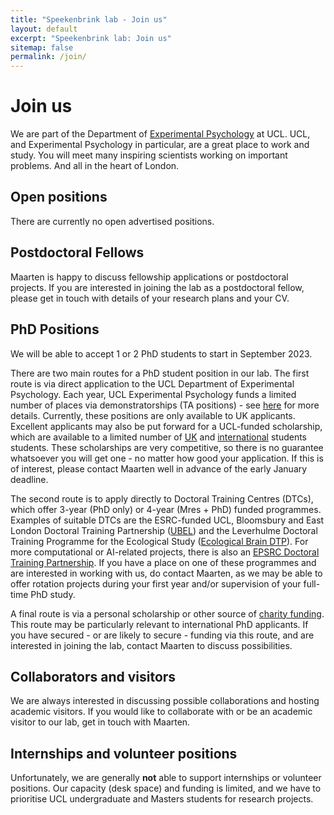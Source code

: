 ```yaml
---
title: "Speekenbrink lab - Join us"
layout: default
excerpt: "Speekenbrink lab: Join us"
sitemap: false
permalink: /join/
---
```


# Join us

We are part of the Department of <a href="https://www.ucl.ac.uk/pals/research/experimental-psychology">Experimental Psychology</a> at UCL. UCL, and Experimental Psychology in particular, are a great place to work and study. You will meet many inspiring scientists working on important problems. And all in the heart of London.

<h2>Open positions</h2>

<p>
There are currently no open advertised positions.
</p>

<h2>Postdoctoral Fellows</h2>

<p>
Maarten is happy to discuss fellowship applications or postdoctoral projects. If you are interested in joining the lab as a postdoctoral fellow, please get in touch with details of your research plans and your CV.
</p>

<h2>PhD Positions</h2>

<p>
We will be able to accept 1 or 2 PhD students to start in September 2023.
</p>

<p>
There are two main routes for a PhD student position in our lab. The first route is via direct application to the UCL Department of Experimental Psychology. Each year, UCL Experimental Psychology funds a limited number of places via demonstratorships (TA positions) - see <a href="https://www.ucl.ac.uk/pals/research/experimental-psychology/graduate-programmes/how-to-apply/">here</a> for more details. Currently, these positions are only available to UK applicants. Excellent applicants may also be put forward for a UCL-funded scholarship, which are available to a limited number of <a href="http://www.ucl.ac.uk/prospective-students/scholarships/graduate/UK-EU_Res/grs">UK</a> and <a href="http://www.ucl.ac.uk/prospective-students/scholarships/graduate/overs-res/ors">international</a> students students. These scholarships are very competitive, so there is no guarantee whatsoever you will get one - no matter how good your application. If this is of interest, please contact Maarten well in advance of the early January deadline.
</p>

<p>
The second route is to apply directly to Doctoral Training Centres (DTCs), which offer 3-year (PhD only) or 4-year (Mres + PhD) funded programmes. Examples of suitable DTCs are the ESRC-funded UCL, Bloomsbury and East London Doctoral Training Partnership (<a href="https://ubel-dtp.ac.uk/">UBEL</a>) and the Leverhulme Doctoral Training Programme
for the Ecological Study (<a href="https://ecologicalbrain.org/">Ecological Brain DTP</a>). For more computational or AI-related projects, there is also an <a href="https://www.ucl.ac.uk/epsrc-doctoral-training/">EPSRC Doctoral Training Partnership</a>. If you have a place on one of these programmes and are interested in working with us, do contact Maarten, as we may be able to offer rotation projects during your first year and/or supervision of your full-time PhD study.
</p>

<p>
A final route is via a personal scholarship or other source of <a href="https://www.findaphd.com/guides/phd-funding-charities">charity funding</a>. This route may be particularly relevant to international PhD applicants. If you have secured - or are likely to secure - funding via this route, and are interested in joining the lab, contact Maarten to discuss possibilities.
</p>

<h2>Collaborators and visitors</h2>

<p>
We are always interested in discussing possible collaborations and hosting academic visitors. If you would like to collaborate with or be an academic visitor to our lab, get in touch with Maarten.
</p>

<h2>Internships and volunteer positions</h2>

<p>Unfortunately, we are generally <b>not</b> able to support internships or volunteer positions. Our capacity (desk space) and funding is limited, and we have to prioritise UCL undergraduate and Masters students for research projects.</p>

